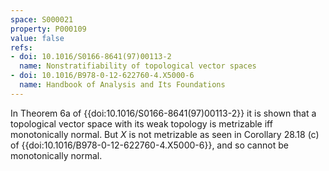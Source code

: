 ```yaml
---
space: S000021
property: P000109
value: false
refs:
- doi: 10.1016/S0166-8641(97)00113-2
  name: Nonstratifiability of topological vector spaces
- doi: 10.1016/B978-0-12-622760-4.X5000-6
  name: Handbook of Analysis and Its Foundations
---
```


In Theorem 6a of {{doi:10.1016/S0166-8641(97)00113-2}} it is shown that a topological vector space with its weak topology is metrizable iff monotonically normal. But $X$ is not metrizable as seen in Corollary 28.18 (c) of {{doi:10.1016/B978-0-12-622760-4.X5000-6}}, and so cannot be monotonically normal.
